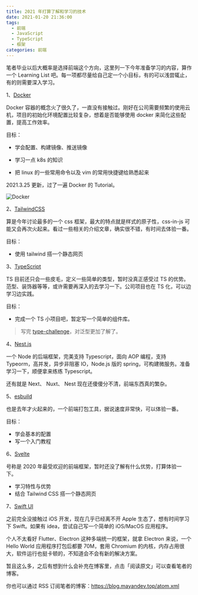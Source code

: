 ```yaml
---
title: 2021 年打算了解和学习的技术
date: 2021-01-20 21:36:00
tags: 
  - 前端
  - JavaScript
  - TypeScript
  - 框架
categories: 前端
---
```


笔者毕业以后大概率是选择前端这个方向，这里列一下今年准备学习的内容，算作一个 Learning List 吧。每一项都尽量给自己定一个小目标，有的可以浅尝辄止，有的则需要深入学习。

1、[Docker](https://www.docker.com/)

Docker 容器的概念火了很久了，一直没有接触过。刚好在公司需要频繁的使用云机，项目的初始化环境配置比较复杂，想着是否能够使用 docker 来简化这些配置，提高工作效率。

目标：

- 学会配置、构建镜像、推送镜像

- 学习一点 k8s 的知识

- 把 linux  的一些常用命令以及 vim 的常用快捷键给熟悉起来

2021.3.25 更新，过了一遍 Docker 的 Tutorial。

![Docker](https://mayandev.oss-cn-hangzhou.aliyuncs.com/uPic/Docker.png)

2、[TailwindCSS](https://tailwindcss.com/)

算是今年讨论最多的一个 css 框架，最大的特点就是样式的原子性，css-in-js 可能又会再次火起来。看过一些相关的介绍文章，确实很不错，有时间去体验一番。

目标：

- 使用 tailwind 搭一个静态网页


3、[TypeScript](https://www.typescriptlang.org/) 

TS 目前还只会一些皮毛，定义一些简单的类型，暂时没真正感受过 TS 的优势。范型、装饰器等等，或许需要再深入的去学习一下。公司项目也在 TS 化，可以边学习边实践。

目标：

- 完成一个 TS 小项目吧，暂定写一个简单的组件库。

> 写完 [type-challenge](https://github.com/Mayandev/type-challenge-answer)，对泛型更加了解了。


4、[Nest.js](https://nestjs.com/)

一个 Node 的后端框架，完美支持 Typescript，面向 AOP 编程，支持 Typeorm，高并发，异步非阻塞 IO，Node.js 版的 spring，可构建微服务。准备学习一下，顺便拿来练练 Typescript。

还有就是 Next、 Nuxt、 Nest 现在还傻傻分不清，前端东西真的繁杂。

5、[esbuild](https://esbuild.github.io/getting-started/)

也是去年才火起来的，一个前端打包工具，据说速度非常快，可以体验一番。

目标：

- 学会基本的配置
- 写一个入门教程

6、[Svelte](https://svelte.dev/)

号称是 2020 年最受欢迎的前端框架，暂时还没了解有什么优势，打算体验一下。

- 学习特性与优势
- 结合 Tailwind CSS 搭一个静态网页


7、[Swift UI](https://developer.apple.com/xcode/swiftui/)

之前完全没接触过 iOS 开发，现在几乎已经离不开 Apple 生态了，想有时间学习下 Swift。如果有 idea，尝试自己写一个简单的 iOS/MacOS  应用程序。

个人不太看好 Flutter、Electron 这种多端统一的框架，就拿 Electron 来说，一个 Hello World 应用程序打包后都要 70M，套用 Chromium 的内核，内存占用很大，软件运行也挺卡顿的，不知道会不会有新的解决方案。

暂且这么多，之后有想到什么会补充在博客里，点击「阅读原文」可以查看笔者的博客。

你也可以通过 RSS 订阅笔者的博客：https://blog.mayandev.top/atom.xml